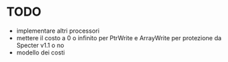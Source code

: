 # TODO
- implementare altri processori
- mettere il costo a 0 o infinito per PtrWrite e ArrayWrite per protezione da Specter v1.1 o no
- modello dei costi

